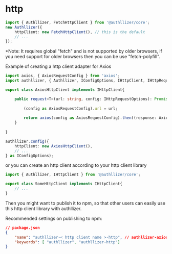 # http
```ts
import { Authllizer, FetchHttpClient } from '@authllizer/core';
new Authllizer({
    httpClient: new FetchHttpClient(), // this is the default
    // ...
});
```
*Note: It requires global "fetch" and is not supported by older browsers, if you need support for older browsers then you can be use "fetch-polyfill".

Example of creating a http client adapter for Axios
```ts
import axios, { AxiosRequestConfig } from 'axios';
import authllizer, { Authllizer, IConfigOptions, IHttpClient, IHttpRequestOptions, IHttp } from '@authllizer/core';

export class AxiosHttpClient implements IHttpClient{

    public request<T>(url: string, config: IHttpRequestOptions): Promise<T> {
    
        (config as AxiosRequestConfig).url = url;
        
        return axios(config as AxiosRequestConfig).then((response: AxiosResponse<T>) => response.data);
    }
    
}

authllizer.config({
    httpClient: new AxiosHttpClient(),
    // ...
} as IConfigOptions);

```
or you can create an http client according to your http client library
```ts
import { Authllizer, IHttpClient } from '@authllizer/core';

export class SomeHttpClient implements IHttpClient{
    // ...
}
```
Then you might want to publish it to npm, so that other users can easily use this http client library with authllizer.

Recommended settings on publishing to npm:
```json
// package.json
{
    "name": "authllizer-< http client name >-http", // authllizer-axios-http
    "keywords": [ "authllizer", "authllizer-http"]
}
```
